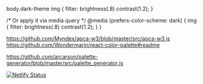 body.dark-theme img {
  filter: brightness(.8) contrast(1.2);
}

/* Or apply it via media query */
@media (prefers-color-scheme: dark) {
  img {
    filter: brightness(.8) contrast(1.2);
  }
}


https://github.com/Myndex/apca-w3/blob/master/src/apca-w3.js
https://github.com/Wondermarin/react-color-palette#readme

https://github.com/arcarson/palette-generator/blob/master/src/palette_generator.js

[![Netlify Status](https://api.netlify.com/api/v1/badges/53032c86-f97b-4fc0-a643-1db9d589f691/deploy-status)](https://app.netlify.com/sites/kd-colorapp/deploys)